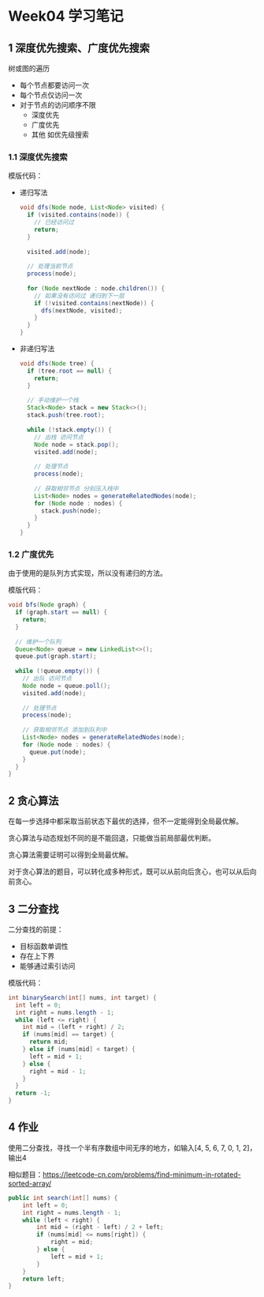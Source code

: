 # Week04 学习笔记

## 1 深度优先搜索、广度优先搜索

树或图的遍历

* 每个节点都要访问一次
* 每个节点仅访问一次
* 对于节点的访问顺序不限
  * 深度优先
  * 广度优先
  * 其他 如优先级搜索

### 1.1 深度优先搜索

模版代码：

* 递归写法

  ```java
  void dfs(Node node, List<Node> visited) {
    if (visited.contains(node)) {
      // 已经访问过
      return;
    }
    
    visited.add(node);
    
    // 处理当前节点
    process(node);
    
    for (Node nextNode : node.children()) {
      // 如果没有访问过 递归到下一层
      if (!visited.contains(nextNode)) {
        dfs(nextNode, visited);
      }
    }
  }
  ```

* 非递归写法

  ```java
  void dfs(Node tree) {
    if (tree.root == null) {
      return;
    }
    
    // 手动维护一个栈
    Stack<Node> stack = new Stack<>();
    stack.push(tree.root);
    
    while (!stack.empty()) {
      // 出栈 访问节点
      Node node = stack.pop();
      visited.add(node);
      
      // 处理节点
      process(node);
      
      // 获取相邻节点 分别压入栈中
      List<Node> nodes = generateRelatedNodes(node);
      for (Node node : nodes) {
        stack.push(node);
      }
    }
  }
  ```

### 1.2 广度优先

由于使用的是队列方式实现，所以没有递归的方法。

模版代码：

```java
void bfs(Node graph) {
  if (graph.start == null) {
    return;
  }
  
  // 维护一个队列
  Queue<Node> queue = new LinkedList<>();
  queue.put(graph.start);
  
  while (!queue.empty()) {
    // 出队 访问节点
    Node node = queue.poll();
    visited.add(node);
    
    // 处理节点
    process(node);
    
    // 获取相邻节点 添加到队列中
    List<Node> nodes = generateRelatedNodes(node);
    for (Node node : nodes) {
      queue.put(node);
    }
  }
}
```

## 2 贪心算法

在每一步选择中都采取当前状态下最优的选择，但不一定能得到全局最优解。

贪心算法与动态规划不同的是不能回退，只能做当前局部最优判断。

贪心算法需要证明可以得到全局最优解。

对于贪心算法的题目，可以转化成多种形式，既可以从前向后贪心，也可以从后向前贪心。

## 3 二分查找

二分查找的前提：

* 目标函数单调性
* 存在上下界
* 能够通过索引访问

模版代码：

```java
int binarySearch(int[] nums, int target) {
  int left = 0;
  int right = nums.length - 1;
  while (left <= right) {
    int mid = (left + right) / 2;
    if (nums[mid] == target) {
      return mid;
    } else if (nums[mid] < target) {
      left = mid + 1;
    } else {
      right = mid - 1;
    }
  }
  return -1;
}

```

## 4 作业

使用二分查找，寻找一个半有序数组中间无序的地方，如输入[4, 5, 6, 7, 0, 1, 2]，输出4

相似题目：https://leetcode-cn.com/problems/find-minimum-in-rotated-sorted-array/

```java
public int search(int[] nums) {
    int left = 0;
    int right = nums.length - 1;
    while (left < right) {
        int mid = (right - left) / 2 + left;
        if (nums[mid] <= nums[right]) {
            right = mid;
        } else {
            left = mid + 1;
        }
    }
    return left;
}
```

